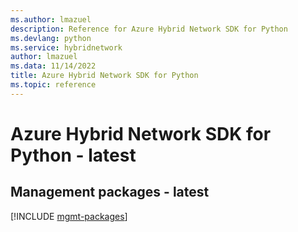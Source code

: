 ```yaml
---
ms.author: lmazuel
description: Reference for Azure Hybrid Network SDK for Python
ms.devlang: python
ms.service: hybridnetwork
author: lmazuel
ms.data: 11/14/2022
title: Azure Hybrid Network SDK for Python
ms.topic: reference
---
```

# Azure Hybrid Network SDK for Python - latest

## Management packages - latest
[!INCLUDE [mgmt-packages](hybrid-network-mgmt-index.md)]